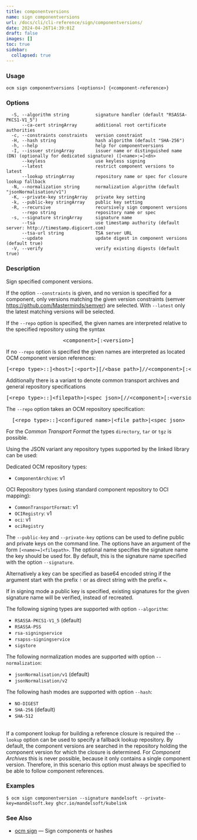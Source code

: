 ```yaml
---
title: componentversions
name: sign componentversions
url: /docs/cli/cli-reference/sign/componentversions/
date: 2024-04-26T14:39:01Z
draft: false
images: []
toc: true
sidebar:
  collapsed: true
---
```

### Usage

```
ocm sign componentversions [<options>] {<component-reference>}
```

### Options

```
  -S, --algorithm string          signature handler (default "RSASSA-PKCS1-V1_5")
      --ca-cert stringArray       additional root certificate authorities
  -c, --constraints constraints   version constraint
  -H, --hash string               hash algorithm (default "SHA-256")
  -h, --help                      help for componentversions
  -I, --issuer stringArray        issuer name or distinguished name (DN) (optionally for dedicated signature) ([<name>:=]<dn>
      --keyless                   use keyless signing
      --latest                    restrict component versions to latest
      --lookup stringArray        repository name or spec for closure lookup fallback
  -N, --normalization string      normalization algorithm (default "jsonNormalisation/v1")
  -K, --private-key stringArray   private key setting
  -k, --public-key stringArray    public key setting
  -R, --recursive                 recursively sign component versions
      --repo string               repository name or spec
  -s, --signature stringArray     signature name
      --tsa                       use timestamp authority (default server: http://timestamp.digicert.com)
      --tsa-url string            TSA server URL
      --update                    update digest in component versions (default true)
  -V, --verify                    verify existing digests (default true)
```

### Description


Sign specified component versions.


If the option <code>--constraints</code> is given, and no version is specified
for a component, only versions matching the given version constraints
(semver https://github.com/Masterminds/semver) are selected.
With <code>--latest</code> only
the latest matching versions will be selected.


If the <code>--repo</code> option is specified, the given names are interpreted
relative to the specified repository using the syntax

<center>
    <pre>&lt;component>[:&lt;version>]</pre>
</center>

If no <code>--repo</code> option is specified the given names are interpreted 
as located OCM component version references:

<center>
    <pre>[&lt;repo type>::]&lt;host>[:&lt;port>][/&lt;base path>]//&lt;component>[:&lt;version>]</pre>
</center>

Additionally there is a variant to denote common transport archives
and general repository specifications

<center>
    <pre>[&lt;repo type>::]&lt;filepath>|&lt;spec json>[//&lt;component>[:&lt;version>]]</pre>
</center>

The <code>--repo</code> option takes an OCM repository specification:

<center>
    <pre>[&lt;repo type>::]&lt;configured name>|&lt;file path>|&lt;spec json></pre>
</center>

For the *Common Transport Format* the types <code>directory</code>,
<code>tar</code> or <code>tgz</code> is possible.

Using the JSON variant any repository types supported by the 
linked library can be used:

Dedicated OCM repository types:
  - <code>ComponentArchive</code>: v1

OCI Repository types (using standard component repository to OCI mapping):
  - <code>CommonTransportFormat</code>: v1
  - <code>OCIRegistry</code>: v1
  - <code>oci</code>: v1
  - <code>ociRegistry</code>


The <code>--public-key</code> and <code>--private-key</code> options can be
used to define public and private keys on the command line. The options have an
argument of the form <code>[&lt;name>=]&lt;filepath></code>. The optional name
specifies the signature name the key should be used for. By default, this is the
signature name specified with the option <code>--signature</code>.

Alternatively a key can be specified as base64 encoded string if the argument
start with the prefix <code>!</code> or as direct string with the prefix
<code>=</code>.

If in signing mode a public key is specified, existing signatures for the
given signature name will be verified, instead of recreated.


The following signing types are supported with option <code>--algorithm</code>:
  - <code>RSASSA-PKCS1-V1_5</code> (default)
  - <code>RSASSA-PSS</code>
  - <code>rsa-signingservice</code>
  - <code>rsapss-signingservice</code>
  - <code>sigstore</code>


The following normalization modes are supported with option <code>--normalization</code>:
  - <code>jsonNormalisation/v1</code> (default)
  - <code>jsonNormalisation/v2</code>


The following hash modes are supported with option <code>--hash</code>:
  - <code>NO-DIGEST</code>
  - <code>SHA-256</code> (default)
  - <code>SHA-512</code>

\
If a component lookup for building a reference closure is required
the <code>--lookup</code>  option can be used to specify a fallback
lookup repository. By default, the component versions are searched in
the repository holding the component version for which the closure is
determined. For *Component Archives* this is never possible, because
it only contains a single component version. Therefore, in this scenario
this option must always be specified to be able to follow component
references.


### Examples

```
$ ocm sign componentversion --signature mandelsoft --private-key=mandelsoft.key ghcr.io/mandelsoft/kubelink
```

### See Also

* [ocm sign](/docs/cli/cli-reference/sign)	 &mdash; Sign components or hashes

